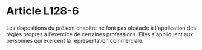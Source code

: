 # Article L128-6

Les dispositions du présent chapitre ne font pas obstacle à l'application des règles propres à l'exercice de certaines professions.   Elles s'appliquent aux personnes qui exercent la représentation commerciale.